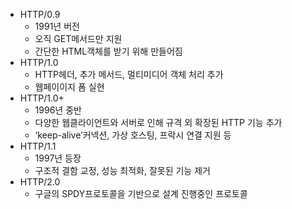 - HTTP/0.9
  - 1991년 버전
  - 오직 GET메서드만 지원
  - 간단한 HTML객체를 받기 위해 만들어짐
- HTTP/1.0
  - HTTP헤더, 추가 메서드, 멀티미디어 객체 처리 추가
  - 웹페이이지 폼 실현
- HTTP/1.0+
  - 1996년 중반
  - 다양한 웹클라이언트와 서버로 인해 규격 외 확장된 HTTP 기능 추가
  - ‘keep-alive’커넥션, 가상 호스팅, 프락시 연결 지원 등
- HTTP/1.1
  - 1997년 등장
  - 구조적 결함 교정, 성능 최적화, 잘못된 기능 제거
- HTTP/2.0
  - 구글의 SPDY프로토콜을 기반으로 설계 진행중인 프로토콜
